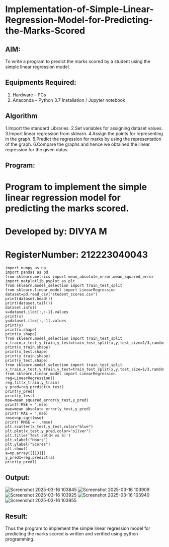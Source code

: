 # Implementation-of-Simple-Linear-Regression-Model-for-Predicting-the-Marks-Scored

## AIM:
To write a program to predict the marks scored by a student using the simple linear regression model.

## Equipments Required:
1. Hardware – PCs
2. Anaconda – Python 3.7 Installation / Jupyter notebook

## Algorithm
1.Import the standard Libraries.
2.Set variables for assigning dataset values.
3.Import linear regression from sklearn.
4.Assign the points for representing in the graph.
5.Predict the regression for marks by using the representation of the graph.
6.Compare the graphs and hence we obtained the linear regression for the given datas. 


## Program:

# Program to implement the simple linear regression model for predicting the marks scored.
# Developed by: DIVYA M
# RegisterNumber: 212223040043

```\C
import numpy as np
import pandas as pd
from sklearn.metrics import mean_absolute_error,mean_squared_error
import matplotlib.pyplot as plt
from sklearn.model_selection import train_test_split
from sklearn.linear_model import LinearRegression
dataset=pd.read_csv("student_scores.csv")
print(dataset.head())
print(dataset.tail())
dataset.info()
x=dataset.iloc[:,:-1].values
print(x)
y=dataset.iloc[:,-1].values
print(y)
print(x.shape)
print(y.shape)
from sklearn.model_selection import train_test_split
x_train,x_test,y_train,y_test=train_test_split(x,y,test_size=1/3,random_state=0)
print(x_train.shape)
print(x_test.shape)
print(y_train.shape)
print(y_test.shape)
from sklearn.model_selection import train_test_split
x_train,x_test,y_train,y_test=train_test_split(x,y,test_size=1/3,random_state=0)
from sklearn.linear_model import LinearRegression
reg=LinearRegression()
reg.fit(x_train,y_train)
y_pred=reg.predict(x_test)
print(y_pred)
print(y_test)
mse=mean_squared_error(y_test,y_pred)
print('MSE = ',mse)
mae=mean_absolute_error(y_test,y_pred)
print('MAE = ',mae)
rmse=np.sqrt(mse)
print('RMSE = ',rmse)
plt.scatter(x_test,y_test,color="blue")
plt.plot(x_test,y_pred,color="silver")
plt.title('Test set(H vs S)')
plt.xlabel("Hours")
plt.ylabel("Scores")
plt.show()
a=np.array([[13]])
y_pred1=reg.predict(a)
print(y_pred1)
```

## Output:
![Screenshot 2025-03-16 103845](https://github.com/user-attachments/assets/b81bdf6e-c239-4462-820c-dfbf112c5fca)
![Screenshot 2025-03-16 103909](https://github.com/user-attachments/assets/ae38e444-caef-4f4c-b630-c8d9a49650be)
![Screenshot 2025-03-16 103925](https://github.com/user-attachments/assets/4ade2f06-ce7c-4421-988b-e6c43ea0167f)
![Screenshot 2025-03-16 103940](https://github.com/user-attachments/assets/8cee403e-eb5b-4cc1-97c8-148e85ccb387)
![Screenshot 2025-03-16 103955](https://github.com/user-attachments/assets/cd6121b8-68dc-4984-bfa9-a7a5e417f16d)


## Result:
Thus the program to implement the simple linear regression model for predicting the marks scored is written and verified using python programming.
